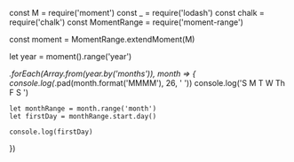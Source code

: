 const M = require('moment')
const _ = require('lodash')
const chalk = require('chalk')
const MomentRange = require('moment-range')

const moment = MomentRange.extendMoment(M)

let year = moment().range('year')

_.forEach(Array.from(year.by('months')), month => {
    console.log(_.pad(month.format('MMMM'), 26, ' '))
    console.log('S   M   T   W   Th  F   S   ')

    let monthRange = month.range('month')
    let firstDay = monthRange.start.day()

    console.log(firstDay)
})